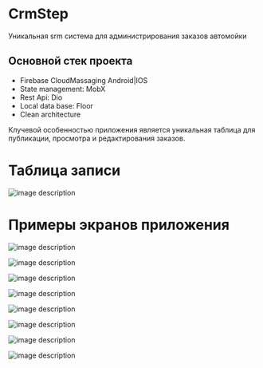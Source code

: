 # CrmStep

Уникальная srm система для администрирования заказов автомойки

## Основной стек проекта

- Firebase CloudMassaging Android|IOS
- State management: MobX
- Rest Api: Dio
- Local data base: Floor
- Clean architecture


 Клучевой особенностью приложения является уникальная таблица для публикации, просмотра и редактирования заказов.  
 # Таблица записи
 
![image description](https://firebasestorage.googleapis.com/v0/b/stepcarmobile-25a0a.appspot.com/o/files_readme%2Fphoto_2022-03-01_16-38-01.jpg?alt=media&token=781e5509-56d2-4300-9ee6-cb3a6ce72654)

 # Примеры экранов приложения
 
![image description](https://firebasestorage.googleapis.com/v0/b/stepcarmobile-25a0a.appspot.com/o/files_readme%2Fphoto_2022-03-01_16-49-24.jpg?alt=media&token=521a136b-befd-4721-babe-096ae161847b)

 
 
![image description](https://firebasestorage.googleapis.com/v0/b/stepcarmobile-25a0a.appspot.com/o/files_readme%2Fphoto_2022-03-01_16-49-29.jpg?alt=media&token=472ade00-3146-47f0-93b4-3da92e5b9308)


 
![image description](https://firebasestorage.googleapis.com/v0/b/stepcarmobile-25a0a.appspot.com/o/files_readme%2Fphoto_2022-03-01_16-49-36.jpg?alt=media&token=067ab63d-e91d-49ef-8c10-f775efd5c949)


 
![image description](https://firebasestorage.googleapis.com/v0/b/stepcarmobile-25a0a.appspot.com/o/files_readme%2Fphoto_2022-03-01_16-51-21.jpg?alt=media&token=583c06a2-0bfc-4556-bfe5-fc124f54f837)


 
![image description](https://firebasestorage.googleapis.com/v0/b/stepcarmobile-25a0a.appspot.com/o/files_readme%2Fphoto_2022-03-01_16-51-24.jpg?alt=media&token=c4561194-1f60-45e0-b1c3-de3c1f9d87e3)


 
![image description](https://firebasestorage.googleapis.com/v0/b/stepcarmobile-25a0a.appspot.com/o/files_readme%2Fphoto_2022-03-01_16-51-28.jpg?alt=media&token=6ab80ae0-c223-4258-80cf-46284744b329)


 
![image description](https://firebasestorage.googleapis.com/v0/b/stepcarmobile-25a0a.appspot.com/o/files_readme%2Fphoto_2022-03-01_16-51-31.jpg?alt=media&token=24eb6fdf-ccd6-42dd-8016-4f4bbb5af9c2)

 
![image description](https://firebasestorage.googleapis.com/v0/b/stepcarmobile-25a0a.appspot.com/o/files_readme%2Fphoto_2022-03-01_16-51-31.jpg?alt=media&token=24eb6fdf-ccd6-42dd-8016-4f4bbb5af9c2)

